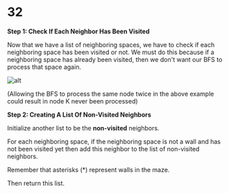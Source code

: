 # 32

**Step 1: Check If Each Neighbor Has Been Visited**

Now that we have a list of neighboring spaces, we have to check if each neighboring space has been visited or not. We must do this because if a neighboring space has already been visited, then we don't want our BFS to process that space again.

![alt](https://static.javatpoint.com/tutorial/ai/images/breadth-first-search.png)

\(Allowing the BFS to process the same node twice in the above example could result in node K never been processed\)

**Step 2: Creating A List Of Non-Visited Neighbors**

Initialize another list to be the **non-visited** neighbors.

For each neighboring space, if the neighboring space is not a wall and has not been visited yet then add this neighbor to the list of non-visited neighbors.

Remember that asterisks \(\*\) represent walls in the maze.

Then return this list.

